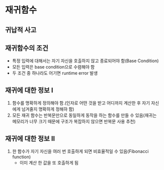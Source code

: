 # 재귀함수

## 귀납적 사고

## 재귀함수의 조건

- 특정 입력에 대해서는 자기 자신을 호출하지 않고 종료되어야 함(Base Condition)
- 모든 입력은 base condition으로 수렴해야 함
- 두 조건 중 하나라도 어기면 runtime error 발생

## 재귀에 대한 정보 I

1. 함수를 명확하게 정의해야 함.(인자로 어떤 것을 받고 어디까지 계산한 후 자기 자신에게 넘겨줄지 명확하게 정해햐 함)
1. 모든 재귀 함수는 반복문만으로 동일하게 동작을 하는 함수를 만들 수 있음(재귀는 메모리가 너무 크기 때문에 구조가 복잡하지 않으면 반복문 사용 추천)

## 재귀에 대한 정보 II

1. 한 함수가 자기 자신을 여러 번 호출하게 되면 비효율적일 수 있음(Fibonacci function)
   - 이미 계산 한 값을 또 호출하게 됨
